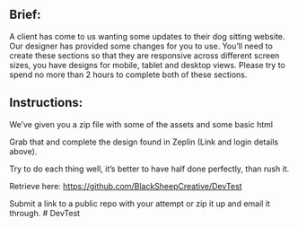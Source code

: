 ## Brief:

A client has come to us wanting some updates to their dog sitting website. Our designer has provided some changes for you to use. You’ll need to create these sections so that they are responsive across different screen sizes, you have designs for mobile, tablet and desktop views. 
Please try to spend no more than 2 hours to complete both of these sections.

 

## Instructions:

We’ve given you a zip file with some of the assets and some basic html

Grab that and complete the design found in Zeplin (Link and login details above).

Try to do each thing well, it’s better to have half done perfectly, than rush it.



Retrieve here: https://github.com/BlackSheepCreative/DevTest


Submit a link to a public repo with your attempt or zip it up and email it through.
#   D e v T e s t  
 